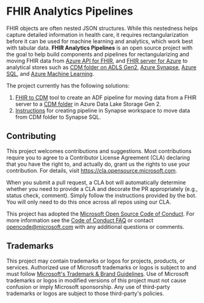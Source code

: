# FHIR Analytics Pipelines

FHIR objects are often nested JSON structures. While this nestedness helps capture detailed information in health care, it requires rectangularization before it can be used for machine learning and analytics, which work best with tabular data. **FHIR Analytics Pipelines** is an open source project with the goal to help build components and pipelines for rectangularizing and moving FHIR data from [Azure API for FHIR](https://azure.microsoft.com/en-us/services/azure-api-for-fhir/), and [FHIR server for Azure](https://github.com/microsoft/fhir-server) to analytical stores such as [CDM folder on ADLS Gen2](https://docs.microsoft.com/en-us/common-data-model/data-lake), [Azure Synapse](https://azure.microsoft.com/en-us/services/synapse-analytics/), [Azure SQL](https://azure.microsoft.com/en-us/services/sql-database/), and [Azure Machine Learning](https://azure.microsoft.com/en-us/services/machine-learning/).

The project currently has the following solutions:

1. [FHIR to CDM](Cdm/docs/fhir-to-cdm.md) tool  to create an ADF pipeline for moving data from a FHIR server to a [CDM folder](https://docs.microsoft.com/en-us/common-data-model/data-lake) in Azure Data Lake Storage Gen 2.
1. [Instructions](Cdm/docs/cdm-to-synapse.md) for creating pipeline in Synapse workspace to move data from CDM folder to Synapse SQL.

## Contributing

This project welcomes contributions and suggestions.  Most contributions require you to agree to a
Contributor License Agreement (CLA) declaring that you have the right to, and actually do, grant us
the rights to use your contribution. For details, visit https://cla.opensource.microsoft.com.

When you submit a pull request, a CLA bot will automatically determine whether you need to provide
a CLA and decorate the PR appropriately (e.g., status check, comment). Simply follow the instructions
provided by the bot. You will only need to do this once across all repos using our CLA.

This project has adopted the [Microsoft Open Source Code of Conduct](https://opensource.microsoft.com/codeofconduct/).
For more information see the [Code of Conduct FAQ](https://opensource.microsoft.com/codeofconduct/faq/) or
contact [opencode@microsoft.com](mailto:opencode@microsoft.com) with any additional questions or comments.

## Trademarks

This project may contain trademarks or logos for projects, products, or services. Authorized use of Microsoft 
trademarks or logos is subject to and must follow 
[Microsoft's Trademark & Brand Guidelines](https://www.microsoft.com/en-us/legal/intellectualproperty/trademarks/usage/general).
Use of Microsoft trademarks or logos in modified versions of this project must not cause confusion or imply Microsoft sponsorship.
Any use of third-party trademarks or logos are subject to those third-party's policies.
